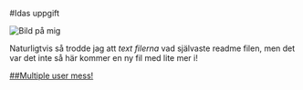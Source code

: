 #Idas uppgift

![Bild på mig](https://media.licdn.com/dms/image/v2/C5603AQFEzLlS5z3vpA/profile-displayphoto-shrink_800_800/profile-displayphoto-shrink_800_800/0/1524664061079?e=1731542400&v=beta&t=3VbH7htDK3zhEo5-mGzXRgYFbDlZb374OSsNY7q4AIo) 

Naturligtvis så trodde jag att *text filerna* vad självaste readme filen, men det var det inte så här kommer en ny fil med lite mer i! 

[##Multiple user mess!](/uppgift2.md)